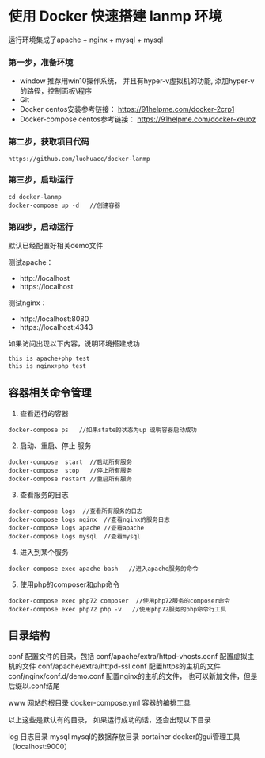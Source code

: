 # 使用 Docker 快速搭建 lanmp 环境

运行环境集成了apache + nginx + mysql + mysql

### 第一步，准备环境
- window 推荐用win10操作系统， 并且有hyper-v虚拟机的功能, 添加hyper-v的路径，控制面板\程序
- Git
- Docker   centos安装参考链接： https://91helpme.com/docker-2crp1
- Docker-compose  centos参考链接： https://91helpme.com/docker-xeuoz


### 第二步，获取项目代码

```
https://github.com/luohuacc/docker-lanmp
```

### 第三步，启动运行

```
cd docker-lanmp
docker-compose up -d   //创建容器
```


### 第四步，启动运行

默认已经配置好相关demo文件

测试apache：

- http://localhost 
- https://localhost

测试nginx：
- http://localhost:8080
- https://localhost:4343

如果访问出现以下内容，说明环境搭建成功
```markdown
this is apache+php test
this is nginx+php test

```


## 容器相关命令管理

1. 查看运行的容器

```
docker-compose ps   //如果state的状态为up 说明容器启动成功
```
2. 启动、重启、停止 服务

```
docker-compose  start  //启动所有服务
docker-compose  stop   //停止所有服务
docker-compose restart //重启所有服务
```
3. 查看服务的日志

```
docker-compose logs  //查看所有服务的日志
docker-compose logs nginx  //查看nginx的服务日志
docker-compose logs apache //查看apache
docker-compose logs mysql  //查看mysql
```

4. 进入到某个服务

```
docker-compose exec apache bash   //进入apache服务的命令
```
5. 使用php的composer和php命令

```
docker-compose exec php72 composer  //使用php72服务的composer命令
docker-compose exec php72 php -v   //使用php72服务的php命令行工具
```

## 目录结构

conf   配置文件的目录，包括
conf/apache/extra/httpd-vhosts.conf 配置虚拟主机的文件
conf/apache/extra/httpd-ssl.conf 配置https的主机的文件
conf/nginx/conf.d/demo.conf 配置nginx的主机的文件， 也可以新加文件，但是后缀以.conf结尾

www    网站的根目录
docker-compose.yml  容器的编排工具

以上这些是默认有的目录， 如果运行成功的话，还会出现以下目录 

log  日志目录 
mysql mysql的数据存放目录 
portainer docker的gui管理工具  （localhost:9000）


